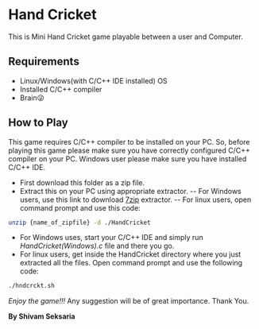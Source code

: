 # Hand Cricket

This is Mini Hand Cricket game playable between a user and Computer.

## Requirements

- Linux/Windows(with C/C++ IDE installed) OS
- Installed C/C++ compiler
- Brain😜


## How to Play

This game requires C/C++ compiler to be installed on your PC. So, before playing this game please make sure you have correctly configured C/C++ compiler on your PC.
Windows user please make sure you have installed C/C++ IDE.

- First download this folder as a zip file.
- Extract this on your PC using appropriate extractor.
-- For Windows users, use this link to download [7zip](https://www.7-zip.org/download.html) extractor.
-- For linux users, open command prompt and use this code:

```sh
unzip {name_of_zipfile} -d ./HandCricket
```

- For Windows uses, start your C/C++ IDE and simply run *HandCricket(Windows).c* file and there you go.
- For linux users, get inside the HandCricket directory where you just extracted all the files. Open command prompt and use the following code:

```sh
./hndcrckt.sh
```
*Enjoy the game!!!*
Any suggestion will be of great importance.
Thank You.

**By Shivam Seksaria**
